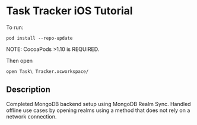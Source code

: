 # Task Tracker iOS Tutorial

To run:

```
pod install --repo-update
```

NOTE: CocoaPods >1.10 is REQUIRED.

Then open 

```
open Task\ Tracker.xcworkspace/
```

## Description
Completed MongoDB backend setup using MongoDB Realm Sync.
Handled offline use cases by opening realms using a method that does not rely on a network connection.
